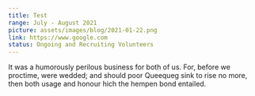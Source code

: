 ```yaml
---
title: Test
range: July - August 2021
picture: assets/images/blog/2021-01-22.png
link: https://www.google.com
status: Ongoing and Recruiting Volunteers
---
```


It was a humorously perilous business for both of us. For, before we proctime, were wedded; and should poor Queequeg sink to rise no more, then both usage and honour hich the hempen bond entailed.
